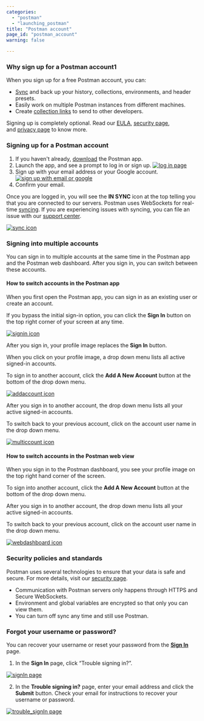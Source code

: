 ```yaml
---
categories:
  - "postman"
  - "launching_postman"
title: "Postman account"
page_id: "postman_account"
warning: false

---
```


### Why sign up for a Postman account1

When you sign up for a free Postman account, you can:

   *   <a href="https://www.getpostman.com/docs/postman/launching_postman/syncing" target="_blank">Sync</a> and back up your history, collections, environments, and header presets.
   *   Easily work on multiple Postman instances from different machines.
   *   Create <a href="https://www.getpostman.com/docs/postman/collections/sharing_collections" target="_blank">collection links</a> to send to other developers.

Signing up is completely optional. Read our <a href="https://www.getpostman.com/licenses/postman_base_app" target="_blank">EULA</a>, <a href="https://www.getpostman.com/security" target="_blank">security page</a>, and <a href="https://www.getpostman.com/licenses/privacy" target="_blank">privacy page</a>
to know more.



### Signing up for a Postman account

1. If you haven't already, <a href="https://www.getpostman.com/apps" target="_blank">download</a> the Postman app.
2. Launch the app, and see a prompt to log in or sign up.
    [![log in page](https://s3.amazonaws.com/postman-static-getpostman-com/postman-docs/59135838.png)](https://s3.amazonaws.com/postman-static-getpostman-com/postman-docs/59135838.png)  
3. Sign up with your email address or your Google account.
    [![sign up with email or google](https://s3.amazonaws.com/postman-static-getpostman-com/postman-docs/signUp.png)](https://s3.amazonaws.com/postman-static-getpostman-com/postman-docs/signUp.png)  
4. Confirm your email.

Once you are logged in, you will see the **IN SYNC** icon at the top telling you that you are connected to our servers. Postman uses WebSockets for real-time  <a href="https://www.getpostman.com/docs/postman/launching_postman/syncing" target="_blank">syncing</a>. If you are experiencing issues with syncing, you can file an issue with our <a href="https://support.getpostman.com/hc/en-us?_ga=2.166191286.960889550.1509482241-1211199862.1504132976" target="_blank">support center</a>.

[![sync icon](https://s3.amazonaws.com/postman-static-getpostman-com/postman-docs/insync_postmanAcct.png)](https://s3.amazonaws.com/postman-static-getpostman-com/postman-docs/insync_postmanAcct.png)


### Signing into multiple accounts

You can sign in to multiple accounts at the same time in the Postman app and the Postman web dashboard. After you sign in, you can switch between these accounts. 

#### How to switch accounts in the Postman app 
When you first open the Postman app, you can sign in as an existing user or create an account. 

If you bypass the initial sign-in option, you can click the **Sign In** button on the top right corner of your screen at any time.

[![signin icon](https://s3.amazonaws.com/postman-static-getpostman-com/postman-docs/switchAccts_signIn_white.png)](https://s3.amazonaws.com/postman-static-getpostman-com/postman-docs/switchAccts_signIn_white.png)

After you sign in, your profile image replaces the **Sign In** button. 

When you click on your profile image, a drop down menu lists all active signed-in accounts. 

To sign in to another account, click the **Add A New Account** button at the bottom of the drop down menu.

[![addaccount icon](https://s3.amazonaws.com/postman-static-getpostman-com/postman-docs/switch_addAccount_white.png)](https://s3.amazonaws.com/postman-static-getpostman-com/postman-docs/switch_addAccount_white.png)

After you sign in to another account, the drop down menu lists all your active signed-in accounts.

To switch back to your previous account, click on the account user name in the drop down menu.

[![multiccount icon](https://s3.amazonaws.com/postman-static-getpostman-com/postman-docs/switch_multiAccounts_white.png)](https://s3.amazonaws.com/postman-static-getpostman-com/postman-docs/switch_multiAccounts_white.png)

#### How to switch accounts in the Postman web view
When you sign in to the Postman dashboard, you see your profile image on the top right hand corner of the screen.  

To sign into another account, click the **Add A New Account** button at the bottom of the drop down menu.

After you sign in to another account, the drop down menu lists all your active signed-in accounts.

To switch back to your previous account, click on the account user name in the drop down menu.

[![webdashboard icon](https://s3.amazonaws.com/postman-static-getpostman-com/postman-docs/switchProfiles_webDashboard.png)](https://s3.amazonaws.com/postman-static-getpostman-com/postman-docs/switchProfiles_webDashboard.png)

### Security policies and standards

Postman uses several technologies to ensure that your data is safe and secure. For more details, visit our <a href="https://www.getpostman.com/security" target="_blank">security page</a>.

   *   Communication with Postman servers only happens through HTTPS and Secure WebSockets.
   *   Environment and global variables are encrypted so that only you can view them.
   *   You can turn off sync any time and still use Postman.

### Forgot your username or password?

You can recover your username or reset your password from the <a href="https://identity.getpostman.com/login?continue=https%3A%2F%2Fapp.getpostman.com%2Fdashboard&addAccount=1" target="_blank">**Sign In**</a> page. 

1. In the **Sign In** page, click “Trouble signing in?”.

[![signIn page](https://s3.amazonaws.com/postman-static-getpostman-com/postman-docs/signIn_reset2.png)](https://s3.amazonaws.com/postman-static-getpostman-com/postman-docs/signIn_reset2.png)

2. In the **Trouble signing in?** page, enter your email address and click the **Submit** button.
   Check your email for instructions to recover your username or password.
   
[![trouble_signIn page](https://s3.amazonaws.com/postman-static-getpostman-com/postman-docs/trouble_signingIn.png)](https://s3.amazonaws.com/postman-static-getpostman-com/postman-docs/trouble_signingIn.png)






